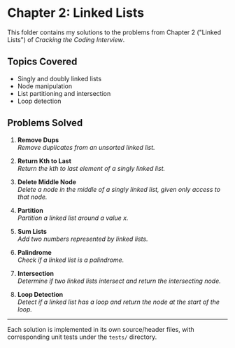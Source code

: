 # Chapter 2: Linked Lists

This folder contains my solutions to the problems from Chapter 2 ("Linked Lists") of *Cracking the Coding Interview*.

## Topics Covered
- Singly and doubly linked lists
- Node manipulation
- List partitioning and intersection
- Loop detection

## Problems Solved

1. **Remove Dups**  
   *Remove duplicates from an unsorted linked list.*

2. **Return Kth to Last**  
   *Return the kth to last element of a singly linked list.*

3. **Delete Middle Node**  
   *Delete a node in the middle of a singly linked list, given only access to that node.*

4. **Partition**  
   *Partition a linked list around a value x.*

5. **Sum Lists**  
   *Add two numbers represented by linked lists.*

6. **Palindrome**  
   *Check if a linked list is a palindrome.*

7. **Intersection**  
   *Determine if two linked lists intersect and return the intersecting node.*

8. **Loop Detection**  
   *Detect if a linked list has a loop and return the node at the start of the loop.*

---

Each solution is implemented in its own source/header files, with corresponding unit tests under the `tests/` directory.